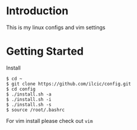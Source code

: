 Introduction
=============

This is my linux configs and vim settings

Getting Started
===============

Install

	$ cd ~
	$ git clone https://github.com/ilcic/config.git
	$ cd config
	$ ./install.sh -a
	$ ./install.sh -i
	$ ./install.sh -s
	$ source /root/.bashrc

For vim install please check out `vim`
